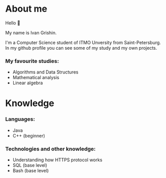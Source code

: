 # About me 

Hello 👋

My name is Ivan Grishin.

I'm a Computer Science student of ITMO Unversity from Saint-Petersburg. In my github profile you can see some of my study and my own projects.  

### My favourite studies: 
- Algorithms and Data Structures 
- Mathematical analysis
- Linear algebra


# Knowledge

### Languages:
- Java
- C++ (beginner)

### Technologies and other knowledge: 
- Understanding how HTTPS protocol works
- SQL (base level)
- Bash (base level)
